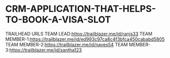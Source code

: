 # CRM-APPLICATION-THAT-HELPS-TO-BOOK-A-VISA-SLOT

TRAILHEAD URLS
TEAM LEAD:https://trailblazer.me/id/ranjs33
TEAM MEMBER-1:https://trailblazer.me/id/ed993c97ca8c4f3bfca450cababd5805
TEAM MEMBER-2:https://trailblazer.me/id/naves54
TEAM MEMBER-3:https://trailblazer.me/id/santha123
